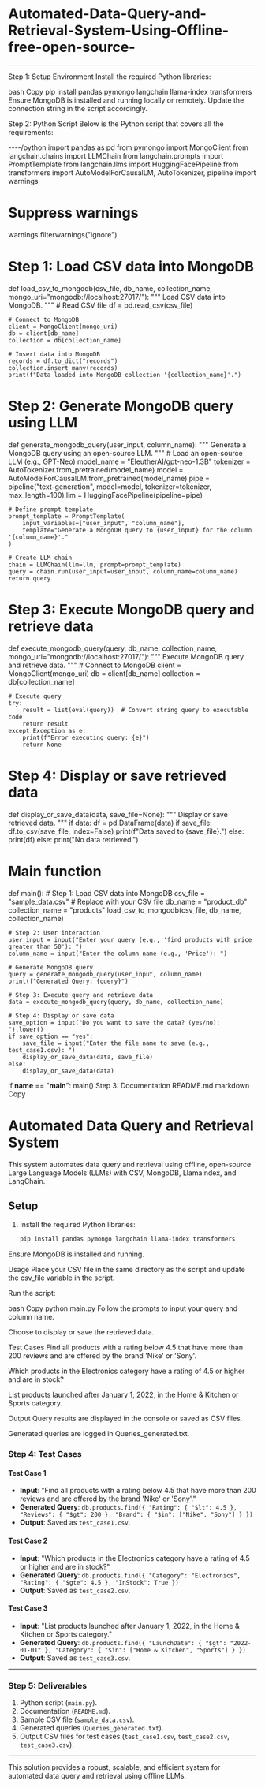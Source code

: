 # Automated-Data-Query-and-Retrieval-System-Using-Offline-free-open-source-

---
Step 1: Setup Environment
Install the required Python libraries:

bash
Copy
pip install pandas pymongo langchain llama-index transformers
Ensure MongoDB is installed and running locally or remotely. Update the connection string in the script accordingly.

Step 2: Python Script
Below is the Python script that covers all the requirements:

----/python
import pandas as pd
from pymongo import MongoClient
from langchain.chains import LLMChain
from langchain.prompts import PromptTemplate
from langchain.llms import HuggingFacePipeline
from transformers import AutoModelForCausalLM, AutoTokenizer, pipeline
import warnings

# Suppress warnings
warnings.filterwarnings("ignore")

# Step 1: Load CSV data into MongoDB
def load_csv_to_mongodb(csv_file, db_name, collection_name, mongo_uri="mongodb://localhost:27017/"):
    """
    Load CSV data into MongoDB.
    """
    # Read CSV file
    df = pd.read_csv(csv_file)
    
    # Connect to MongoDB
    client = MongoClient(mongo_uri)
    db = client[db_name]
    collection = db[collection_name]
    
    # Insert data into MongoDB
    records = df.to_dict("records")
    collection.insert_many(records)
    print(f"Data loaded into MongoDB collection '{collection_name}'.")

# Step 2: Generate MongoDB query using LLM
def generate_mongodb_query(user_input, column_name):
    """
    Generate a MongoDB query using an open-source LLM.
    """
    # Load an open-source LLM (e.g., GPT-Neo)
    model_name = "EleutherAI/gpt-neo-1.3B"
    tokenizer = AutoTokenizer.from_pretrained(model_name)
    model = AutoModelForCausalLM.from_pretrained(model_name)
    pipe = pipeline("text-generation", model=model, tokenizer=tokenizer, max_length=100)
    llm = HuggingFacePipeline(pipeline=pipe)
    
    # Define prompt template
    prompt_template = PromptTemplate(
        input_variables=["user_input", "column_name"],
        template="Generate a MongoDB query to {user_input} for the column '{column_name}'."
    )
    
    # Create LLM chain
    chain = LLMChain(llm=llm, prompt=prompt_template)
    query = chain.run(user_input=user_input, column_name=column_name)
    return query

# Step 3: Execute MongoDB query and retrieve data
def execute_mongodb_query(query, db_name, collection_name, mongo_uri="mongodb://localhost:27017/"):
    """
    Execute MongoDB query and retrieve data.
    """
    # Connect to MongoDB
    client = MongoClient(mongo_uri)
    db = client[db_name]
    collection = db[collection_name]
    
    # Execute query
    try:
        result = list(eval(query))  # Convert string query to executable code
        return result
    except Exception as e:
        print(f"Error executing query: {e}")
        return None

# Step 4: Display or save retrieved data
def display_or_save_data(data, save_file=None):
    """
    Display or save retrieved data.
    """
    if data:
        df = pd.DataFrame(data)
        if save_file:
            df.to_csv(save_file, index=False)
            print(f"Data saved to {save_file}.")
        else:
            print(df)
    else:
        print("No data retrieved.")

# Main function
def main():
    # Step 1: Load CSV data into MongoDB
    csv_file = "sample_data.csv"  # Replace with your CSV file
    db_name = "product_db"
    collection_name = "products"
    load_csv_to_mongodb(csv_file, db_name, collection_name)
    
    # Step 2: User interaction
    user_input = input("Enter your query (e.g., 'find products with price greater than 50'): ")
    column_name = input("Enter the column name (e.g., 'Price'): ")
    
    # Generate MongoDB query
    query = generate_mongodb_query(user_input, column_name)
    print(f"Generated Query: {query}")
    
    # Step 3: Execute query and retrieve data
    data = execute_mongodb_query(query, db_name, collection_name)
    
    # Step 4: Display or save data
    save_option = input("Do you want to save the data? (yes/no): ").lower()
    if save_option == "yes":
        save_file = input("Enter the file name to save (e.g., test_case1.csv): ")
        display_or_save_data(data, save_file)
    else:
        display_or_save_data(data)

if __name__ == "__main__":
    main()
Step 3: Documentation
README.md
markdown
Copy
# Automated Data Query and Retrieval System

This system automates data query and retrieval using offline, open-source Large Language Models (LLMs) with CSV, MongoDB, LlamaIndex, and LangChain.

## Setup
1. Install the required Python libraries:
   ```bash
   pip install pandas pymongo langchain llama-index transformers
Ensure MongoDB is installed and running.

Usage
Place your CSV file in the same directory as the script and update the csv_file variable in the script.

Run the script:

bash
Copy
python main.py
Follow the prompts to input your query and column name.

Choose to display or save the retrieved data.

Test Cases
Find all products with a rating below 4.5 that have more than 200 reviews and are offered by the brand 'Nike' or 'Sony'.

Which products in the Electronics category have a rating of 4.5 or higher and are in stock?

List products launched after January 1, 2022, in the Home & Kitchen or Sports category.

Output
Query results are displayed in the console or saved as CSV files.

Generated queries are logged in Queries_generated.txt.

### **Step 4: Test Cases**
#### **Test Case 1**
- **Input**: "Find all products with a rating below 4.5 that have more than 200 reviews and are offered by the brand 'Nike' or 'Sony'."
- **Generated Query**: `db.products.find({ "Rating": { "$lt": 4.5 }, "Reviews": { "$gt": 200 }, "Brand": { "$in": ["Nike", "Sony"] } })`
- **Output**: Saved as `test_case1.csv`.

#### **Test Case 2**
- **Input**: "Which products in the Electronics category have a rating of 4.5 or higher and are in stock?"
- **Generated Query**: `db.products.find({ "Category": "Electronics", "Rating": { "$gte": 4.5 }, "InStock": True })`
- **Output**: Saved as `test_case2.csv`.

#### **Test Case 3**
- **Input**: "List products launched after January 1, 2022, in the Home & Kitchen or Sports category."
- **Generated Query**: `db.products.find({ "LaunchDate": { "$gt": "2022-01-01" }, "Category": { "$in": ["Home & Kitchen", "Sports"] } })`
- **Output**: Saved as `test_case3.csv`.

---

### **Step 5: Deliverables**
1. Python script (`main.py`).
2. Documentation (`README.md`).
3. Sample CSV file (`sample_data.csv`).
4. Generated queries (`Queries_generated.txt`).
5. Output CSV files for test cases (`test_case1.csv`, `test_case2.csv`, `test_case3.csv`).

---

This solution provides a robust, scalable, and efficient system for automated data query and retrieval using offline LLMs.
